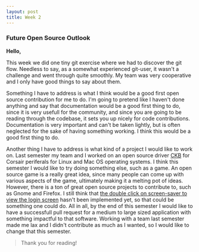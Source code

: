 ```yaml
---
layout: post
title: Week 2
---
```


### Future Open Source Outlook

**Hello,**

This week we did one tiny git exercise where we had to discover the git flow. Needless to say, as a somewhat experienced git-user, it wasn't a challenge and went through quite smoothly. My team was very cooperative and I only have good things to say about them.

Something I have to address is what I think would be a good first open source contribution for me to do. I'm going to pretend like I haven't done anything and say that documentation would be a good first thing to do, since it is very usefull for the community, and since you are going to be reading through the codebase, it sets you up nicely for code contributions. Documentation is very important and can't be taken lightly, but is often neglected for the sake of having something working. I think this would be a good first thing to do.

Another thing I have to address is what kind of a project I would like to work on. Last semester my team and I worked on an open source driver [CKB](https://github.com/ckb-next/ckb-next) for Corsair periferals for Linux and Mac OS operating systems. I think this semester I would like to try doing something else, such as a game. An open source game is a really great idea, since many people can come up with various aspects of the game, ultimately making it a melting pot of ideas. However, there is a ton of great open source projects to contribute to, such as Gnome and Firefox. I still think that [the double click on screen-saver to view the login screen](https://bugzilla.gnome.org/show_bug.cgi?id=788751) hasn't been implemented yet, so that could be something one could do. All in all, by the end of this semester I would like to have a successfull pull request for a medium to large sized application with something impactful to that software. Working with a team last semester made me lax and I didn't contribute as much as I wanted, so I would like to change that this semester.

> Thank you for reading!
